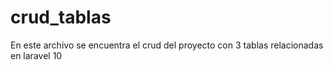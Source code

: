 # crud_tablas
En este archivo se encuentra el crud del proyecto con 3 tablas relacionadas en laravel 10
